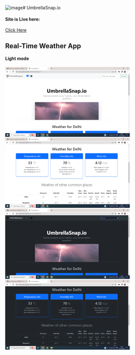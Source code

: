 ![image](https://github.com/rohanug21cs/UmbrellaSnap.io/assets/124188606/9610de17-a631-47f5-a663-a182e4e92b03)# UmbrellaSnap.io
<h4>Site is Live here:</h4>
<a href="https://rohanug21cs.github.io/UmbrellaSnap.io/">Click Here</a>
<h2>Real-Time Weather App</h2>
<h4>Light mode</h4>
<img src="./Lightmode1.png" alt="lightmode" width="400px">
<img src="./Lightmode2.png" alt="lightmode" width="400px">
<img src="./Darkmode1.png" alt="darkmode" width="400px">
<img src="./Darkmode2.png" alt="darkmode" width="400px">
